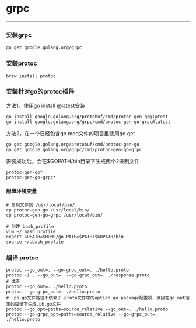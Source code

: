# grpc
***
### 安装grpc
````
go get google.golang.org/grpc  
````

### 安装protoc
````
brew install protoc
````

### 安装针对go的protoc插件
方法1，使用go install <module>@latest安装  
````
go install google.golang.org/protobuf/cmd/protoc-gen-go@latest  
go install google.golang.org/grpc/cmd/protoc-gen-go-grpc@latest  
````

方法2，在一个已经包含go.mod文件的项目里使用go get <module>  
````
go get google.golang.org/protobuf/cmd/protoc-gen-go  
go get google.golang.org/grpc/cmd/protoc-gen-go-grpc  
````

安装成功后，会在$GOPATH/bin目录下生成两个2进制文件  
````
protoc-gen-go*  
protoc-gen-go-grpc*  
````

#### 配置环境变量  
````
# 复制文件到 /usr/local/bin/
cp protoc-gen-go /usr/local/bin/
cp protoc-gen-go-grpc /usr/local/bin/

# 创建 bash_profile
vim ~/.bash_profile  
export GOPATH=$HOME/go PATH=$PATH:$GOPATH/bin  
source ~/.bash_profile  
````

### 编译 protoc  
````
protoc --go_out=. --go-grpc_out=. ./hello.proto
protoc -I . --go_out=. --go-grpc_out=. ./response.proto
# 或者
protoc --go_out=. ./hello.proto
protoc --go-grpc_out=. ./hello.proto
# .pb.go文件路径不依赖于.proto文件中的option go_package配置项，直接在go_out指定的目录下生成.pb.go文件
protoc --go_opt=paths=source_relative --go_out=. ./hello.proto
protoc --go-grpc_opt=paths=source_relative --go-grpc_out=. ./hello.proto
````
